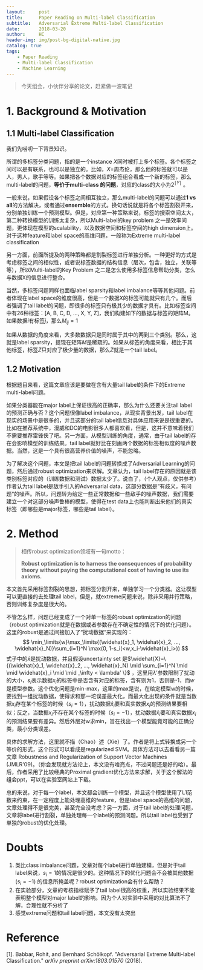 ```yaml
---
layout:     post
title:      Paper Reading on Multi-label Classification
subtitle:   Adversarial Extreme Multi-label Classification
date:       2018-03-20
author:     HC
header-img: img/post-bg-digital-native.jpg
catalog: true
tags:
    - Paper Reading
    - Multi-label Classification
    - Machine Learning
---
```


> 今天组会，小伙伴分享的论文，赶紧做一波笔记

# 1. Background & Motivation

## 1.1 Multi-label Classification

我们先唠叨一下背景知识。

所谓的多标签分类问题，指的是一个instance $X$同时被打上多个标签。各个标签之间可以是有联系，也可以是独立的。比如，$X=$周杰伦，那么他的标签就可以是人，男人，歌手等等。如果把各个数据对应的标签组合看成一个新的标签，那么multi-label的问题，**等价于multi-class 的问题**，对应的class的大小为$2^{\mid Y \mid}$ 。

一般来说，如果假设各个标签之间相互独立，那么multi-label的问题可以通过**1 vs all**的方法解决，或者通过**ensemble**的方式。换句话说就是将各个标签割裂开来，分别单独训练一个预测模型。但是，对应第一种策略来说，标签的搜索空间太大，第二种转换模型的训练太复杂，所以Multi-label的key problem 之一是效率问题，更体现在模型的scalability，以及数据空间和标签空间的high dimension上。对于这种feature和label space的高维问题，一般称为Extreme multi-label classification

另一方面，前面所提及的两种策略都是割裂标签进行单独分析。一种更好的方式是考虑标签之间的相似性，或者说标签数据的结构信息（层次，包含，独立，关联等等），所以Multi-label的Key Problem 之二是怎么使用多标签信息帮助分类，怎么与数据X的信息进行整合。

当然，多标签问题同样也面临label sparsity和label imbalance等等其他问题。前者体现在label space的维度很高，但是一个数据$X$的标签可能就只有几个。而后者强调了tail label的问题，即很多的标签只有极其少的数据才具有。比如标签空间中有26种标签：[A, B, C, D, ..., X, Y, Z]，我们构建如下的数据与标签的矩阵M。如果数据$i$有标签$j$，那么$M_{ij}=1$

如果从数据的角度来看，大多数数据只是同时属于其中的两到三个类别。那么，这就是label sparsity，提现在矩阵$M$是稀疏的。如果从标签的角度来看，相比于其他标签，标签$Z$只对应了极少量的数据，那么$Z$就是一个tail label。

## 1.2 Motivation

根据题目来看，这篇文章应该是要做在含有大量tail label的条件下的Extreme multi-label问题。

如果分类器能在major label上保证很高的正确率，那么为什么还要关注tail label的预测正确与否？这个问题很像label imbalance，从现实背景出发，tail label在现实的场景中是很多的，并且这部分的tail label信息对具体应用来说是很重要的。比如在推荐系统中，漫威和DC的电影很多人都喜欢看，但是，这并不意味着我们不需要推荐雷锋侠了吧。另一方面，从模型训练的角度，通常，由于tail label的存在会影响模型的训练结果。tail label就好比在刻画两个数据的标签相似度的噪声数据。当然，这是一个具有很高营养价值的噪声，不能忽略。

为了解决这个问题，本文是把tail label的问题转换成了Adversarial Learning的问题，然后通过robust optimization来求解。文章认为，tail label存在的原因就是该类别标签对应的（训练数据和测试）数据太少了。说白了，（个人观点，仅供参考）作者认为tail label是敌手引入的Adversarial data，这部分数据是”有歧义，有问题“的噪声。所以，问题转为给定一些正常数据和一些敌手的噪声数据，我们需要建立一个对这部分噪声鲁棒的模型，使得在test data上也能判断出来他们的真实标签（即哪些是major标签，哪些是tail label）。



# 2. Method

> 相传robust optimization领域有一句motto：
>
> **Robust optimization is to harness the consequences of probability theory without paying the computational cost of having to use its axioms.**

本文首先采用标签割裂的思想，把标签分割开来，单独学习一个分类器。这让模型可以更直接的去处理tail label，但是，就extreme问题来说，除非采用并行策略，否则训练复杂度是很大的。

不管怎么样，问题已经变成了一个对单一标签的robust optimization的问题（robust optimization就是在数据或者参数存在不确定性的情况下的优化问题）。这里的robust是通过间接加入了“扰动数据”来实现的：
$$
\min_\limits{w}\max_\limits{(\widehat{x}_1, \widehat{x}_2, ..., \widehat{x}_N)}\sum_{i=1}^N \max(0, 1-s_i(<w,x_i-\widehat{x}_i>))
$$
式子中的$\widehat{x}$是扰动数据，并且假设uncertainty set 是$\widehat{X}=\{(\widehat{x}_1, \widehat{x}_2, ..., \widehat{x}_N) \mid \sum_{i=1}^N \mid \mid \widehat{x}_i \mid \mid _\infty  < \lambda' \}$ ，这里用$\lambda'$参数限制了扰动的大小，$s_{i}$表示数据$x_{i}$的标签中是否含有对应的标签，含有则为1，否则是-1，而$w$是模型参数。这个优化问题是min-max，这里的max是说，在给定模型w的时候，要找到一组扰动数据，使得求和那一坨误差最大化，而最大化出现的条件就是当数据$x_{i}$存在某个标签的时候（$s_{i}=1$），扰动数据$\widehat{x}_{i}$要和真实数据$x_{i}$的预测结果要相似；反之，当数据$x_{i}$不存在某个标签的时候（$s_{i}=-1$），扰动数据$\widehat{x}_{i}$要和真实数据$x_{i}$的预测结果要有差异。然后外层对w求min，旨在找出一个模型能竟可能的正确分类，最小分类误差。

具体的求解方法，这里就不描（Chao）述（Xie）了。作者是将上式转换成另一个等价的形式，这个形式可以看成是regularized SVM。具体方法可以去看看另一篇文章 Robustness and Regularization of Support Vector Machines (JMLR'09)。（你会发现就方法论上，本文没有啥亮点，不过问题还是好的哈）。最后，作者采用了比较经典的Proximal gradient优化方法来求解，关于这个解法的组会ppt，可以在实验室网站上下载。

总的来说，对于每一个label，本文都会训练一个模型，并且这个模型使用了L1范数来约束，在一定程度上能处理高维的feature，但是label space的高维的问题，文章处理得不是很完美，甚至完全没考虑？另一方面，对于tail label的处理问题，文章将label进行割裂，单独处理每一个label的预测问题。所以tail label也受到了单独的robust的优化处理。



# Doubts

1. 类比class imbalance问题，文章对每个label进行单独建模，但是对于tail label来说，$s_{i}=1$的情况是很少的。这种情况下的优化问题会不会被其他数据($s_{i}=-1$) 的信息所掩盖呢？robust optimization会有什么帮助？
2. 在实验部分，文章的考核指标赋予了tail label很高的权重，所以实验结果不能表明整个模型对major label的影响。因为个人对实验中采用的对比算法不了解，合理性就不分析了
3. 感觉extreme问题和tail label问题，本文没有太突出







# Reference

[1]. Babbar, Rohit, and Bernhard Schölkopf. "Adversarial Extreme Multi-label Classification." *arXiv preprint arXiv:1803.01570* (2018).

